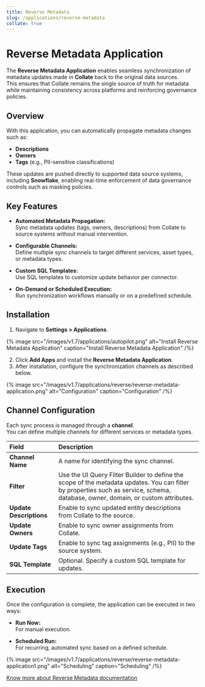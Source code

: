 ```yaml
---
title: Reverse Metadata
slug: /applications/reverse-metadata
collate: true
---
```


# Reverse Metadata Application

The **Reverse Metadata Application** enables seamless synchronization of metadata updates made in **Collate** back to the original data sources.  
This ensures that Collate remains the single source of truth for metadata while maintaining consistency across platforms and reinforcing governance policies.

## Overview

With this application, you can automatically propagate metadata changes such as:

- **Descriptions**
- **Owners**
- **Tags** (e.g., PII-sensitive classifications)

These updates are pushed directly to supported data source systems, including **Snowflake**, enabling real-time enforcement of data governance controls such as masking policies.

## Key Features

- **Automated Metadata Propagation:**  
  Sync metadata updates (tags, owners, descriptions) from Collate to source systems without manual intervention.

- **Configurable Channels:**  
  Define multiple sync channels to target different services, asset types, or metadata types.

- **Custom SQL Templates:**  
  Use SQL templates to customize update behavior per connector.

- **On-Demand or Scheduled Execution:**  
  Run synchronization workflows manually or on a predefined schedule.

## Installation

1. Navigate to **Settings > Applications**.

{% image
src="/images/v1.7/applications/autopilot.png"
alt="Install Reverse Metadata Application"
caption="Install Reverse Metadata Application"
/%}

2. Click **Add Apps** and install the **Reverse Metadata Application**.
3. After installation, configure the synchronization channels as described below.

{% image
src="/images/v1.7/applications/reverse/reverse-metadata-application.png"
alt="Configuration"
caption="Configuration"
/%}

## Channel Configuration

Each sync process is managed through a **channel**.  
You can define multiple channels for different services or metadata types.

| Field              | Description |
|:--------------------|:------------|
| **Channel Name**     | A name for identifying the sync channel. |
| **Filter**           | Use the UI Query Filter Builder to define the scope of the metadata updates. You can filter by properties such as service, schema, database, owner, domain, or custom attributes. |
| **Update Descriptions** | Enable to sync updated entity descriptions from Collate to the source. |
| **Update Owners**    | Enable to sync owner assignments from Collate. |
| **Update Tags**      | Enable to sync tag assignments (e.g., PII) to the source system. |
| **SQL Template**     | Optional. Specify a custom SQL template for updates. |

## Execution

Once the configuration is complete, the application can be executed in two ways:

- **Run Now:**  
  For manual execution.

- **Scheduled Run:**  
  For recurring, automated sync based on a defined schedule.

{% image
src="/images/v1.7/applications/reverse/reverse-metadata-application1.png"
alt="Scheduling"
caption="Scheduling"
/%}

[Know more about Reverse Metadata documentation](/connectors/ingestion/workflows/reverse-metadata)
